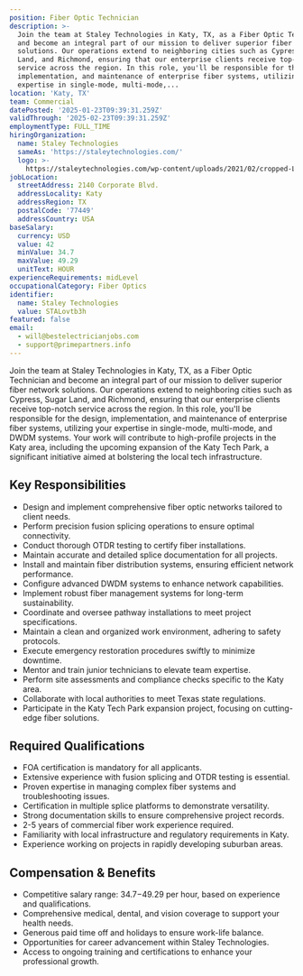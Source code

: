 ```yaml
---
position: Fiber Optic Technician
description: >-
  Join the team at Staley Technologies in Katy, TX, as a Fiber Optic Technician
  and become an integral part of our mission to deliver superior fiber network
  solutions. Our operations extend to neighboring cities such as Cypress, Sugar
  Land, and Richmond, ensuring that our enterprise clients receive top-notch
  service across the region. In this role, you'll be responsible for the design,
  implementation, and maintenance of enterprise fiber systems, utilizing your
  expertise in single-mode, multi-mode,...
location: 'Katy, TX'
team: Commercial
datePosted: '2025-01-23T09:39:31.259Z'
validThrough: '2025-02-23T09:39:31.259Z'
employmentType: FULL_TIME
hiringOrganization:
  name: Staley Technologies
  sameAs: 'https://staleytechnologies.com/'
  logo: >-
    https://staleytechnologies.com/wp-content/uploads/2021/02/cropped-Logo_StaleyTechnologies.png
jobLocation:
  streetAddress: 2140 Corporate Blvd.
  addressLocality: Katy
  addressRegion: TX
  postalCode: '77449'
  addressCountry: USA
baseSalary:
  currency: USD
  value: 42
  minValue: 34.7
  maxValue: 49.29
  unitText: HOUR
experienceRequirements: midLevel
occupationalCategory: Fiber Optics
identifier:
  name: Staley Technologies
  value: STALovtb3h
featured: false
email:
  - will@bestelectricianjobs.com
  - support@primepartners.info
---
```




Join the team at Staley Technologies in Katy, TX, as a Fiber Optic Technician and become an integral part of our mission to deliver superior fiber network solutions. Our operations extend to neighboring cities such as Cypress, Sugar Land, and Richmond, ensuring that our enterprise clients receive top-notch service across the region. In this role, you'll be responsible for the design, implementation, and maintenance of enterprise fiber systems, utilizing your expertise in single-mode, multi-mode, and DWDM systems. Your work will contribute to high-profile projects in the Katy area, including the upcoming expansion of the Katy Tech Park, a significant initiative aimed at bolstering the local tech infrastructure.

## Key Responsibilities
- Design and implement comprehensive fiber optic networks tailored to client needs.
- Perform precision fusion splicing operations to ensure optimal connectivity.
- Conduct thorough OTDR testing to certify fiber installations.
- Maintain accurate and detailed splice documentation for all projects.
- Install and maintain fiber distribution systems, ensuring efficient network performance.
- Configure advanced DWDM systems to enhance network capabilities.
- Implement robust fiber management systems for long-term sustainability.
- Coordinate and oversee pathway installations to meet project specifications.
- Maintain a clean and organized work environment, adhering to safety protocols.
- Execute emergency restoration procedures swiftly to minimize downtime.
- Mentor and train junior technicians to elevate team expertise.
- Perform site assessments and compliance checks specific to the Katy area.
- Collaborate with local authorities to meet Texas state regulations.
- Participate in the Katy Tech Park expansion project, focusing on cutting-edge fiber solutions.

## Required Qualifications
- FOA certification is mandatory for all applicants.
- Extensive experience with fusion splicing and OTDR testing is essential.
- Proven expertise in managing complex fiber systems and troubleshooting issues.
- Certification in multiple splice platforms to demonstrate versatility.
- Strong documentation skills to ensure comprehensive project records.
- 2-5 years of commercial fiber work experience required.
- Familiarity with local infrastructure and regulatory requirements in Katy.
- Experience working on projects in rapidly developing suburban areas.

## Compensation & Benefits
- Competitive salary range: $34.7-$49.29 per hour, based on experience and qualifications.
- Comprehensive medical, dental, and vision coverage to support your health needs.
- Generous paid time off and holidays to ensure work-life balance.
- Opportunities for career advancement within Staley Technologies.
- Access to ongoing training and certifications to enhance your professional growth.
